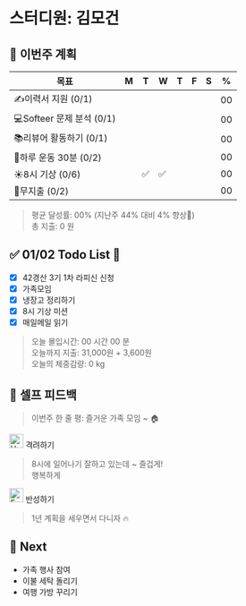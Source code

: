 # 스터디원: 김모건

## 🚀 이번주 계획

| 목표                      | M   | T   | W   | T   | F   | S   | %   |
| ------------------------- | --- | --- | --- | --- | --- | --- | --- |
| ✍️이력서 지원 (0/1)       |     |     |     |     |     |     | 00  |
| 💻Softeer 문제 분석 (0/1) |     |     |     |     |     |     | 00  |
| 📚리뷰어 활동하기 (0/1)   |     |     |     |     |     |     | 00  |
| 💪하루 운동 30분 (0/2)    |     |     |     |     |     |     | 00  |
| ☀️8시 기상 (0/6)          |     | ✅  | ✅  |     |     |     | 00  |
| 💸무지출 (0/2)            |     |     |     |     |     |     | 00  |

> 평균 달성률: 00% (지난주 44% 대비 4% 향상🎉) <br>
> 총 지출: 0 원 <br>

## ✅ 01/02 Todo List 🌅

- [x] 42경산 3기 1차 라피신 신청
- [x] 가족모임
- [x] 냉장고 정리하기
- [x] 8시 기상 미션
- [x] 매일메일 읽기

> 오늘 몰입시간: 00 시간 00 분<br>
> 오늘까지 지출: 31,000원 + 3,600원<br>
> 오늘의 체중감량: 0 kg

## 🎉 셀프 피드백

> 이번주 한 줄 평: 즐거운 가족 모임 ~ 🏠

<img src="https://raw.githubusercontent.com/Tarikul-Islam-Anik/Animated-Fluent-Emojis/master/Emojis/Smilies/Hugging%20Face.png" alt="Hugging Face" width="25" height="25"> 격려하기</img>

> 8시에 일어나기 잘하고 있는데 ~
> 즐겁게! <br>
> 행복하게 <br>

<img src="https://raw.githubusercontent.com/Tarikul-Islam-Anik/Animated-Fluent-Emojis/master/Emojis/Smilies/Face%20with%20Monocle.png" alt="Face with Monocle" width="25" height="25"> 반성하기</img>

> 1년 계획을 세우면서 다니자 🔥<br>

## 🌱 Next

- 가족 행사 참여
- 이불 세탁 돌리기
- 여행 가방 꾸리기
